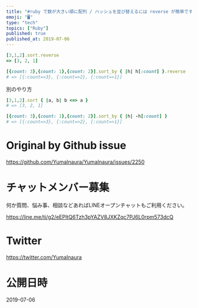 ```yaml
---
title: "#ruby で数が大きい順に配列 / ハッシュを並び替えるには reverse が簡単ですよね ( desc sort / sort_by "
emoji: "🖥"
type: "tech"
topics: ["Ruby"]
published: true
published_at: 2019-07-06
---
```


```rb
[3,1,2].sort.reverse
=> [3, 2, 1]
```

```rb
[{count: 3},{count: 1},{count: 2}].sort_by { |h| h[:count] }.reverse
# => [{:count=>3}, {:count=>2}, {:count=>1}]
```

別のやり方

```rb
[3,1,2].sort { |a, b| b <=> a }
# => [3, 2, 1]
```

```rb
[{count: 3},{count: 1},{count: 2}].sort_by { |h| -h[:count] }
# => [{:count=>3}, {:count=>2}, {:count=>1}]
```

# Original by Github issue

https://github.com/YumaInaura/YumaInaura/issues/2250








<!-- Update From Qiita API -->

# チャットメンバー募集


何か質問、悩み事、相談などあればLINEオープンチャットもご利用ください。

https://line.me/ti/g2/eEPltQ6Tzh3pYAZV8JXKZqc7PJ6L0rpm573dcQ





# Twitter


https://twitter.com/YumaInaura


<!-- Update From Qiita API -->



# 公開日時

2019-07-06
